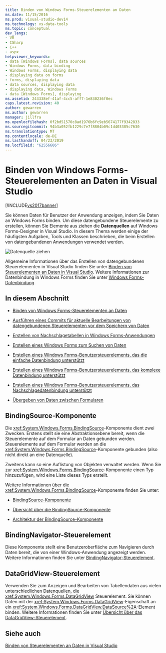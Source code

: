 ```yaml
---
title: Binden von Windows Forms-Steuerelementen an Daten
ms.date: 11/15/2016
ms.prod: visual-studio-dev14
ms.technology: vs-data-tools
ms.topic: conceptual
dev_langs:
- VB
- CSharp
- C++
- aspx
helpviewer_keywords:
- data [Windows Forms], data sources
- Windows Forms, data binding
- Windows Forms, displaying data
- displaying data on forms
- forms, displaying data
- data sources, displaying data
- displaying data, Windows Forms
- data [Windows Forms], displaying
ms.assetid: 243338ef-41af-4cc5-aff7-1e830236f0ec
caps.latest.revision: 40
author: gewarren
ms.author: gewarren
manager: jillfra
ms.openlocfilehash: 0f2bd51570c8ad1976b6fc9eb5674177f9342833
ms.sourcegitcommit: 94b3a052fb1229c7e7f8804b09c1d403385c7630
ms.translationtype: MT
ms.contentlocale: de-DE
ms.lasthandoff: 04/23/2019
ms.locfileid: "62556606"
---
```

# <a name="bind-windows-forms-controls-to-data-in-visual-studio"></a>Binden von Windows Forms-Steuerelementen an Daten in Visual Studio
[!INCLUDE[vs2017banner](../includes/vs2017banner.md)]

Sie können Daten für Benutzer der Anwendung anzeigen, indem Sie Daten an Windows Forms binden. Um diese datengebundene Steuerelemente zu erstellen, können Sie Elemente aus ziehen die **Datenquellen** auf Windows Forms-Designer in Visual Studio. In diesem Thema werden einige der häufigsten Aufgaben, Tools und Klassen beschrieben, die beim Erstellen von datengebundenen Anwendungen verwendet werden.

 ![Datenquelle ziehen](../data-tools/media/raddata-data-source-drag-operation.png "Raddata Datenquelle ziehen")

 Allgemeine Informationen über das Erstellen von datengebundenen Steuerelementen in Visual Studio finden Sie unter [Binden von Steuerelementen an Daten in Visual Studio](../data-tools/bind-controls-to-data-in-visual-studio.md). Weitere Informationen zur Datenbindung in Windows Forms finden Sie unter [Windows Forms-Datenbindung](http://msdn.microsoft.com/library/c3826d8e-ea25-4ad4-a669-45bfb19192aa).

## <a name="in-this-section"></a>In diesem Abschnitt

- [Binden von Windows Forms-Steuerelementen an Daten](../data-tools/bind-windows-forms-controls-to-data.md)

- [Ausführen eines Commits für aktuelle Bearbeitungen von datengebundenen Steuerelementen vor dem Speichern von Daten](../data-tools/commit-in-process-edits-on-data-bound-controls-before-saving-data.md)

- [Erstellen von Nachschlagetabellen in Windows Forms-Anwendungen](../data-tools/create-lookup-tables-in-windows-forms-applications.md)

- [Erstellen eines Windows Forms zum Suchen von Daten](../data-tools/create-a-windows-form-to-search-data.md)

- [Erstellen eines Windows Forms-Benutzersteuerelements, das die einfache Datenbindung unterstützt](../data-tools/create-a-windows-forms-user-control-that-supports-simple-data-binding.md)

- [Erstellen eines Windows Forms-Benutzersteuerelements, das komplexe Datenbindung unterstützt](../data-tools/create-a-windows-forms-user-control-that-supports-complex-data-binding.md)

- [Erstellen eines Windows Forms-Benutzersteuerelements, das Nachschlagedatenbindung unterstützt](../data-tools/create-a-windows-forms-user-control-that-supports-lookup-data-binding.md)

- [Übergeben von Daten zwischen Formularen](../data-tools/pass-data-between-forms.md)

## <a name="bindingsource-component"></a>BindingSource-Komponente
 Die <xref:System.Windows.Forms.BindingSource>-Komponente dient zwei Zwecken. Erstens stellt sie eine Abstraktionsebene bereit, wenn die Steuerelemente auf dem Formular an Daten gebunden werden. Steuerelemente auf dem Formular werden an die <xref:System.Windows.Forms.BindingSource>-Komponente gebunden (also nicht direkt an eine Datenquelle).

 Zweitens kann so eine Auflistung von Objekten verwaltet werden. Wenn Sie zur <xref:System.Windows.Forms.BindingSource>-Komponente einen Typ hinzuzufügen, wird eine Liste dieses Typs erstellt.

 Weitere Informationen über die <xref:System.Windows.Forms.BindingSource>-Komponente finden Sie unter:

- [BindingSource-Komponente](http://msdn.microsoft.com/library/3e2faf4c-f5b8-4fa6-9fbc-f59c37ec2fb9)

- [Übersicht über die BindingSource-Komponente](http://msdn.microsoft.com/library/be838caf-fcb0-4b68-827f-58b2c04b747f)

- [Architektur der BindingSource-Komponente](http://msdn.microsoft.com/library/7bc69c90-8a11-48b1-9336-3adab5b41591)

## <a name="bindingnavigator-control"></a>BindingNavigator-Steuerelement
 Diese Komponente stellt eine Benutzeroberfläche zum Navigieren durch Daten bereit, die von einer Windows-Anwendung angezeigt werden. Weitere Informationen finden Sie unter [BindingNavigator-Steuerelement](http://msdn.microsoft.com/library/18c1e2a5-9834-40d3-9b2e-2b545e4e769e).

## <a name="datagridview-control"></a>DataGridView-Steuerelement
 Verwenden Sie zum Anzeigen und Bearbeiten von Tabellendaten aus vielen unterschiedlichen Datenquellen, die <xref:System.Windows.Forms.DataGridView> Steuerelement. Sie können Daten mit der <xref:System.Windows.Forms.DataGridView>-Eigenschaft an ein <xref:System.Windows.Forms.DataGridView.DataSource%2A>-Element binden. Weitere Informationen finden Sie unter [Übersicht über das DataGridView-Steuerelement](http://msdn.microsoft.com/library/0a45c661-89dc-4390-9cc6-c47eee501488).

## <a name="see-also"></a>Siehe auch
 [Binden von Steuerelementen an Daten in Visual Studio](../data-tools/bind-controls-to-data-in-visual-studio.md)
